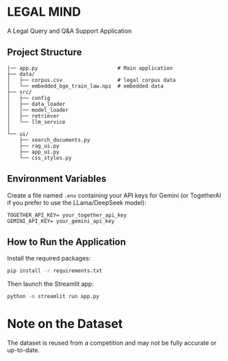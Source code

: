 # LEGAL MIND
A Legal Query and Q&A Support Application 


## Project Structure
```
|── app.py                          # Main application
├── data/              
│   ├── corpus.csv                  # legal corpus data
│   └── embedded_bge_train_law.npz  # embedded data
├── src/                   
│   ├── config          
│   ├── data_loader
│   │── model_loader             
│   ├── retriever      
│   └── llm_service        
│              
└── ui/                    
    ├── search_documents.py  
    ├── rag_ui.py          
    ├── app_ui.py         
    └── css_styles.py      
```

## Environment Variables

Create a file named `.env` containing your API keys for Gemini (or TogetherAI if you prefer to use the LLama/DeepSeek model):  
```
TOGETHER_API_KEY= your_together_api_key
GEMINI_API_KEY= your_gemini_api_key
```

## How to Run the Application  
Install the required packages:  
```bash
pip install -r requirements.txt
```
Then launch the Streamlit app:
```bash
python -m streamlit run app.py
```

# Note on the Dataset
The dataset is reused from a competition and may not be fully accurate or up-to-date.
